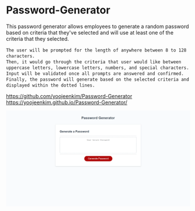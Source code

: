 # Password-Generator

This password generator allows employees to generate a random password based on criteria that they've selected and will use at least one of the criteria that they selected.

```
The user will be prompted for the length of anywhere between 8 to 128 characters.
Then, it would go through the criteria that user would like between uppercase letters, lowercase letters, numbers, and special characters.
Input will be validated once all prompts are answered and confirmed.
Finally, the password will generate based on the selected criteria and displayed within the dotted lines.
```

https://github.com/yoojeenkim/Password-Generator
https://yoojeenkim.github.io/Password-Generator/

![Fullscreen Screenshot of Password Generator.](./assets/images/passwordgenerator.png)